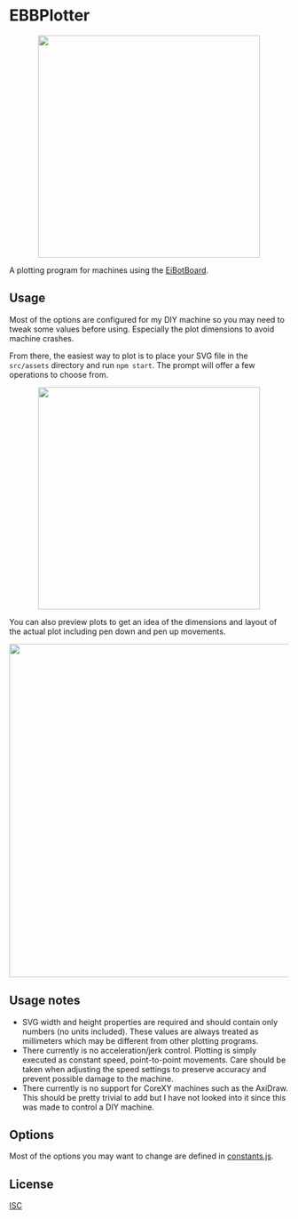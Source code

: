 # EBBPlotter

<p align="center">
  <img src="https://github.com/dtgreene/ebbplotter/assets/24302976/16256342-f252-4e7a-ac87-e87c649266f8" width="400" />
</p>

A plotting program for machines using the [EiBotBoard](http://www.schmalzhaus.com/EBB/).

## Usage

Most of the options are configured for my DIY machine so you may need to tweak some values before using.  Especially the plot dimensions to avoid machine crashes.

From there, the easiest way to plot is to place your SVG file in the `src/assets` directory and run `npm start`.  The prompt will offer a few operations to choose from.

<p align="center">
  <img src="https://github.com/dtgreene/ebbplotter/assets/24302976/0709451a-f001-42f3-8586-9e3043462a61" width="400" />
</p>

You can also preview plots to get an idea of the dimensions and layout of the actual plot including pen down and pen up movements.

<p align="center">
  <img src="https://github.com/dtgreene/ebbplotter/assets/24302976/4b212ce1-1a53-403a-b823-697bbb8a3d8e" width="600" />
</p>

## Usage notes
- SVG width and height properties are required and should contain only numbers (no units included).  These values are always treated as millimeters which may be different from other plotting programs.
- There currently is no acceleration/jerk control.  Plotting is simply executed as constant speed, point-to-point movements.  Care should be taken when adjusting the speed settings to preserve accuracy and prevent possible damage to the machine.
- There currently is no support for CoreXY machines such as the AxiDraw.  This should be pretty trivial to add but I have not looked into it since this was made to control a DIY machine. 

## Options

Most of the options you may want to change are defined in [constants.js](src/constants.js#L16). 

## License

[ISC](https://choosealicense.com/licenses/isc/)

